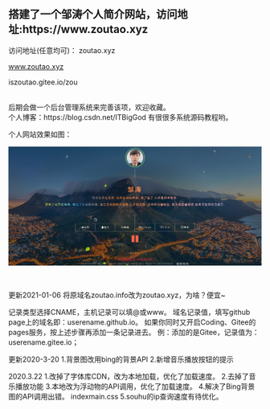 
<h2>搭建了一个邹涛个人简介网站，访问地址:https://www.zoutao.xyz </h2>

访问地址(任意均可)：
zoutao.xyz

www.zoutao.xyz

iszoutao.gitee.io/zou

<br>
后期会做一个后台管理系统来完善该项，欢迎收藏。
<br>
个人博客：https://blog.csdn.net/ITBigGod   
有很很多系统源码教程哟。

<br>

个人网站效果如图：

![图示](https://github.com/IsZouTao/zoutao.github.io/blob/master/showpic.png)


<br>
<p>
更新2021-01-06
将原域名zoutao.info改为zoutao.xyz，为啥？便宜~

记录类型选择CNAME，主机记录可以填@或www。
域名记录值，填写github page上的域名即：userename.github.io。
如果你同时又开启Coding、Gitee的pages服务，按上述步骤再添加一条记录进去。
例：添加的是Gitee，记录值为：userename.gitee.io；

</p>

<p>
更新2020-3-20
1.背景图改用bing的背景API
2.新增音乐播放按钮的提示
</p>
  <p>
2020.3.22
1.改掉了字体库CDN，改为本地加载，优化了加载速度。 
2.去掉了音乐播放功能 
3.本地改为浮动物的API调用，优化了加载速度。 
4.解决了Bing背景图的API调用出错。 indexmain.css
5.souhu的ip查询速度有待优化。
    </p>
<br>



